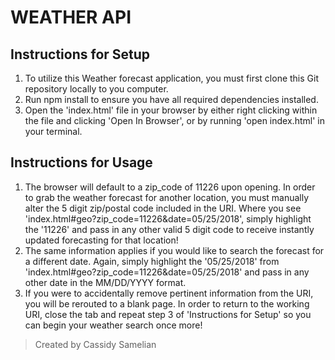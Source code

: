 # WEATHER API

## Instructions for Setup
1. To utilize this Weather forecast application, you must first clone this Git repository locally to you computer.
2. Run npm install to ensure you have all required dependencies installed.
3. Open the 'index.html' file in your browser by either right clicking within the file and clicking 'Open In Browser', or by running 'open index.html' in your terminal.

## Instructions for Usage
1. The browser will default to a zip_code of 11226 upon opening. In order to grab the weather forecast for another location, you must manually alter the 5 digit zip/postal code included in the URI. Where you see 'index.html#geo?zip_code=11226&date=05/25/2018', simply highlight the '11226' and pass in any other valid 5 digit code to receive instantly updated forecasting for that location!
2. The same information applies if you would like to search the forecast for a different date. Again, simply highlight the '05/25/2018' from 'index.html#geo?zip_code=11226&date=05/25/2018' and pass in any other date in the MM/DD/YYYY format.
3. If you were to accidentally remove pertinent information from the URI, you will be rerouted to a blank page. In order to return to the working URI, close the tab and repeat step 3 of 'Instructions for Setup' so you can begin your weather search once more!

>Created by Cassidy Samelian
